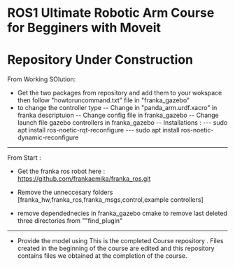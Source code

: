 # ROS1 Ultimate Robotic Arm Course for Begginers with Moveit 
# Repository Under Construction


From Working SOlution:
- Get the two packages from repository and add them to your wokspace then follow "howtoruncommand.txt" file in "franka_gazebo"
- to change the controller type 
-- Change in "panda_arm.urdf.xacro" in franka descriptuion
-- Change config file in franka_gazebo
-- Change launch file gazebo controllers in franka_gazebo
-- Installations :
--- sudo apt install ros-noetic-rqt-reconfigure
--- sudo apt install ros-noetic-dynamic-reconfigure


-------
From Start :
-  Get the franka ros robot here : https://github.com/frankaemika/franka_ros.git
- Remove the unneccesary folders [franka_hw,franka_ros,franka_msgs,control,example controllers]

- remove dependednecies in franka_gazebo cmake to remove last deleted three directories from ""find_plugin"

--------
- Provide the model using
This is the completed Course repository . Files created in the beginning of the course are edited
and this repository contains files we obtained at the completion of the course.

